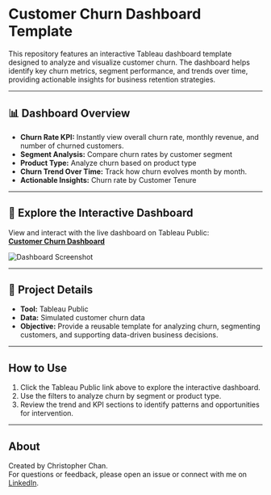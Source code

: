 # Customer Churn Dashboard Template

This repository features an interactive Tableau dashboard template designed to analyze and visualize customer churn. The dashboard helps identify key churn metrics, segment performance, and trends over time, providing actionable insights for business retention strategies.

---

## 📊 Dashboard Overview

- **Churn Rate KPI:** Instantly view overall churn rate, monthly revenue, and number of churned customers.
- **Segment Analysis:** Compare churn rates by customer segment
- **Product Type:** Analyze churn based on product type
- **Churn Trend Over Time:** Track how churn evolves month by month.
- **Actionable Insights:** Churn rate by Customer Tenure

---

## 🚀 Explore the Interactive Dashboard

View and interact with the live dashboard on Tableau Public:  
[**Customer Churn Dashboard**]([https://public.tableau.com/app/profile/your-profile-name/viz/your-dashboard-link](https://public.tableau.com/app/profile/christopher.chan1086/viz/CustomChurnTemplate/ChurnDashboardTemplate2))

![Dashboard Screenshot](images/dashboard_screenshot.png)

---

## 📝 Project Details

- **Tool:** Tableau Public
- **Data:** Simulated customer churn data
- **Objective:** Provide a reusable template for analyzing churn, segmenting customers, and supporting data-driven business decisions.

---

## How to Use

1. Click the Tableau Public link above to explore the interactive dashboard.
2. Use the filters to analyze churn by segment or product type.
3. Review the trend and KPI sections to identify patterns and opportunities for intervention.

---

## About

Created by Christopher Chan.  
For questions or feedback, please open an issue or connect with me on [LinkedIn](https://www.linkedin.com/in/christopher-chan-sbu/).
